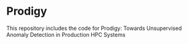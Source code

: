 # Prodigy
This repository includes the code for Prodigy: Towards Unsupervised Anomaly Detection in Production HPC Systems
